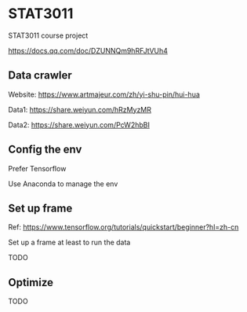 # STAT3011

STAT3011 course project

https://docs.qq.com/doc/DZUNNQm9hRFJtVUh4

## Data crawler
Website: https://www.artmajeur.com/zh/yi-shu-pin/hui-hua

Data1: https://share.weiyun.com/hRzMyzMR

Data2: https://share.weiyun.com/PcW2hbBI

## Config the env
Prefer Tensorflow

Use Anaconda to manage the env

## Set up frame
Ref: https://www.tensorflow.org/tutorials/quickstart/beginner?hl=zh-cn

Set up a frame at least to run the data

TODO

## Optimize
TODO

